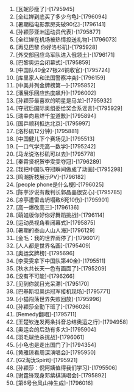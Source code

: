 
1. [瓦妮莎瘦了]-[1795945]
1. [全红婵到底买了多少乌龟]-[1796094]
1. [暑期档电影票房突破90亿]-[1796141]
1. [孙颖莎亚洲运动员代表]-[1795877]
1. [全红婵在机场被热情投送礼物]-[1796073]
1. [再见巴黎 你好洛杉矶]-[1795928]
1. [外交部回应乌军队进入俄领土]-[1796171]
1. [巴黎奥运会闭幕式]-[1795859]
1. [中国队40金27银24铜收官]-[1795724]
1. [库里家人和法国警察冲突]-[1796159]
1. [中美并列金牌榜第一]-[1795852]
1. [潘展乐回应热度飙升]-[1796002]
1. [孙颖莎最喜欢的明星是马龙]-[1795932]
1. [夺冠后国际奥组委给奖金系谣言]-[1795929]
1. [瑞幸向易烊千玺道歉]-[1795894]
1. [国乒顺利抵达北京]-[1795997]
1. [洛杉矶12分钟]-[1795881]
1. [中国健儿下个赛场见]-[1795513]
1. [一口气学完高一数学]-[1795242]
1. [马龙说洛杉矶可以去]-[1795778]
1. [秦霄贤祝贺李雯雯夺冠]-[1796289]
1. [我把中国队夺冠瞬间做成了动画]-[1795298]
1. [鸣潮折枝展示PV]-[1796182]
1. [people phone是什么梗]-[1796025]
1. [陈芋汐说有裁判长郭晶晶很安心]-[1795785]
1. [凉亭遭雷击坍塌致6死10伤]-[1795901]
1. [高一爆改高三]-[1796136]
1. [萌娃版你好你好舞蹈挑战]-[1796114]
1. [运动员视角看闭幕式]-[1795875]
1. [暑期的泰山人山人海]-[1796129]
1. [金毛：我的世界雨停了]-[1796017]
1. [人人都是世界名画]-[1795409]
1. [奥运奖牌榜]-[1795696]
1. [李雯雯拿下中国队第40金]-[1795511]
1. [秋水共长天一色有画面了]-[1795209]
1. [没有不可能]-[1796266]
1. [见到你就目光呆滞]-[1795170]
1. [巴基斯坦奥运冠军接机现场]-[1795771]
1. [小猫闯荡世界失败回放]-[1795996]
1. [孙颖莎全勤下班了]-[1796026]
1. [Remedy翻唱]-[1795711]
1. [王楚钦连发两条抖音总结奥运之行]-[1794958]
1. [奥运会的后劲有多大]-[1795904]
1. [羽毛球绝杀挑战]-[1796061]
1. [小龟也是走出国门了]-[1794354]
1. [黄雅琼看周深演唱会]-[1795950]
1. [G2淘汰Spirit]-[1795921]
1. [孙颖莎：倪阿姨值得我们学习]-[1795506]
1. [谢霆锋现身邓紫棋演唱会]-[1795892]
1. [第6号台风山神生成]-[1796016]